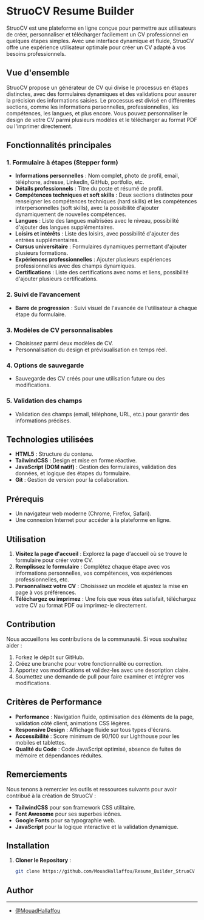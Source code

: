 # StruoCV Resume Builder

StruoCV est une plateforme en ligne conçue pour permettre aux utilisateurs de créer, personnaliser et télécharger facilement un CV professionnel en quelques étapes simples. Avec une interface dynamique et fluide, StruoCV offre une expérience utilisateur optimale pour créer un CV adapté à vos besoins professionnels.

## Vue d'ensemble

StruoCV propose un générateur de CV qui divise le processus en étapes distinctes, avec des formulaires dynamiques et des validations pour assurer la précision des informations saisies. Le processus est divisé en différentes sections, comme les informations personnelles, professionnelles, les compétences, les langues, et plus encore. Vous pouvez personnaliser le design de votre CV parmi plusieurs modèles et le télécharger au format PDF ou l'imprimer directement.

## Fonctionnalités principales

### 1. Formulaire à étapes (Stepper form)
- **Informations personnelles** : Nom complet, photo de profil, email, téléphone, adresse, LinkedIn, GitHub, portfolio, etc.
- **Détails professionnels** : Titre du poste et résumé de profil.
- **Compétences techniques et soft skills** : Deux sections distinctes pour renseigner les compétences techniques (hard skills) et les compétences interpersonnelles (soft skills), avec la possibilité d'ajouter dynamiquement de nouvelles compétences.
- **Langues** : Liste des langues maîtrisées avec le niveau, possibilité d'ajouter des langues supplémentaires.
- **Loisirs et intérêts** : Liste des loisirs, avec possibilité d'ajouter des entrées supplémentaires.
- **Cursus universitaire** : Formulaires dynamiques permettant d'ajouter plusieurs formations.
- **Expériences professionnelles** : Ajouter plusieurs expériences professionnelles avec des champs dynamiques.
- **Certifications** : Liste des certifications avec noms et liens, possibilité d'ajouter plusieurs certifications.

### 2. Suivi de l’avancement
- **Barre de progression** : Suivi visuel de l'avancée de l'utilisateur à chaque étape du formulaire.

### 3. Modèles de CV personnalisables
- Choisissez parmi deux modèles de CV.
- Personnalisation du design et prévisualisation en temps réel.

### 4. Options de sauvegarde
- Sauvegarde des CV créés pour une utilisation future ou des modifications.

### 5. Validation des champs
- Validation des champs (email, téléphone, URL, etc.) pour garantir des informations précises.

## Technologies utilisées

- **HTML5** : Structure du contenu.
- **TailwindCSS** : Design et mise en forme réactive.
- **JavaScript (DOM natif)** : Gestion des formulaires, validation des données, et logique des étapes du formulaire.
- **Git** : Gestion de version pour la collaboration.

## Prérequis

- Un navigateur web moderne (Chrome, Firefox, Safari).
- Une connexion Internet pour accéder à la plateforme en ligne.

## Utilisation

1. **Visitez la page d'accueil** : Explorez la page d'accueil où se trouve le formulaire pour créer votre CV.
2. **Remplissez le formulaire** : Complétez chaque étape avec vos informations personnelles, vos compétences, vos expériences professionnelles, etc.
3. **Personnalisez votre CV** : Choisissez un modèle et ajustez la mise en page à vos préférences.
4. **Téléchargez ou imprimez** : Une fois que vous êtes satisfait, téléchargez votre CV au format PDF ou imprimez-le directement.

## Contribution

Nous accueillons les contributions de la communauté. Si vous souhaitez aider :

1. Forkez le dépôt sur GitHub.
2. Créez une branche pour votre fonctionnalité ou correction.
3. Apportez vos modifications et validez-les avec une description claire.
4. Soumettez une demande de pull pour faire examiner et intégrer vos modifications.


## Critères de Performance

- **Performance** : Navigation fluide, optimisation des éléments de la page, validation côté client, animations CSS légères.
- **Responsive Design** : Affichage fluide sur tous types d'écrans.
- **Accessibilité** : Score minimum de 90/100 sur Lighthouse pour les mobiles et tablettes.
- **Qualité du Code** : Code JavaScript optimisé, absence de fuites de mémoire et dépendances réduites.

## Remerciements

Nous tenons à remercier les outils et ressources suivants pour avoir contribué à la création de StruoCV :

- **TailwindCSS** pour son framework CSS utilitaire.
- **Font Awesome** pour ses superbes icônes.
- **Google Fonts** pour sa typographie web.
- **JavaScript** pour la logique interactive et la validation dynamique.

## Installation

1. **Cloner le Repository** :
   ```bash
   git clone https://github.com/MouadHallaffou/Resume_Builder_StruoCV

## Author
----------

* [@MouadHallaffou](https://github.com/MouadHallaffou)

